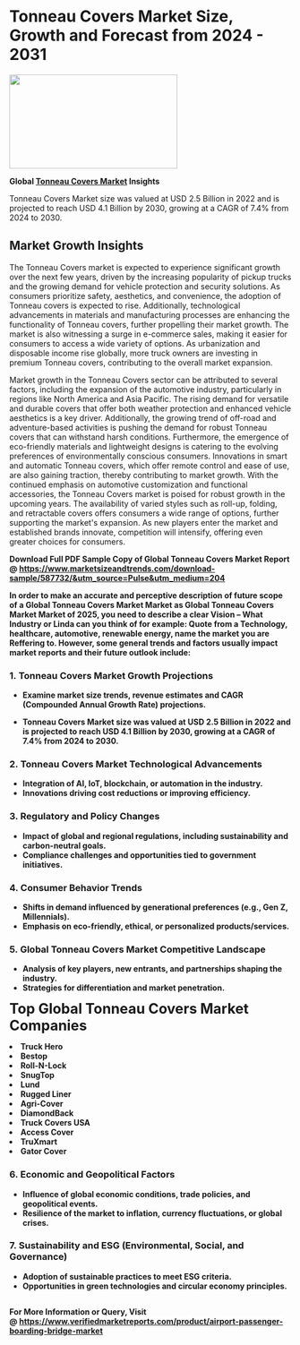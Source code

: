 <H1>Tonneau Covers Market Size, Growth and Forecast from 2024 - 2031</H1><img class="aligncenter size-medium wp-image-584254" src="https://thirdeyenews.in/wp-content/uploads/2024/09/Global-Market-Research-300x168.jpeg" alt="" width="300" height="168" /><p><strong>Global&nbsp;<a href="https://www.marketsizeandtrends.com/download-sample/587732/&amp;utm_source=Pulse&amp;utm_medium=204">Tonneau Covers Market</a> Insights</strong></p><p>Tonneau Covers Market size was valued at USD 2.5 Billion in 2022 and is projected to reach USD 4.1 Billion by 2030, growing at a CAGR of 7.4% from 2024 to 2030.</p><p><h2>Market Growth Insights</h2> <p>The Tonneau Covers market is expected to experience significant growth over the next few years, driven by the increasing popularity of pickup trucks and the growing demand for vehicle protection and security solutions. As consumers prioritize safety, aesthetics, and convenience, the adoption of Tonneau covers is expected to rise. Additionally, technological advancements in materials and manufacturing processes are enhancing the functionality of Tonneau covers, further propelling their market growth. The market is also witnessing a surge in e-commerce sales, making it easier for consumers to access a wide variety of options. As urbanization and disposable income rise globally, more truck owners are investing in premium Tonneau covers, contributing to the overall market expansion.</p> <p><strong></strong></p> <p>Market growth in the Tonneau Covers sector can be attributed to several factors, including the expansion of the automotive industry, particularly in regions like North America and Asia Pacific. The rising demand for versatile and durable covers that offer both weather protection and enhanced vehicle aesthetics is a key driver. Additionally, the growing trend of off-road and adventure-based activities is pushing the demand for robust Tonneau covers that can withstand harsh conditions. Furthermore, the emergence of eco-friendly materials and lightweight designs is catering to the evolving preferences of environmentally conscious consumers. Innovations in smart and automatic Tonneau covers, which offer remote control and ease of use, are also gaining traction, thereby contributing to market growth. With the continued emphasis on automotive customization and functional accessories, the Tonneau Covers market is poised for robust growth in the upcoming years. The availability of varied styles such as roll-up, folding, and retractable covers offers consumers a wide range of options, further supporting the market's expansion. As new players enter the market and established brands innovate, competition will intensify, offering even greater choices for consumers. <p><strong></p><p><span class=""><strong>Download Full PDF Sample Copy of Global Tonneau Covers Market Report</strong> @ <a href="https://www.marketsizeandtrends.com/download-sample/587732/&amp;utm_source=Pulse&amp;utm_medium=204" target="_blank">https://www.marketsizeandtrends.com/download-sample/587732/&amp;utm_source=Pulse&amp;utm_medium=204</a></span></p><p>In order to make an accurate and perceptive description of future scope of a Global&nbsp;Tonneau Covers Market Market as Global&nbsp;Tonneau Covers Market Market of 2025, you need to describe a clear Vision &ndash; What Industry or Linda can you think of for example: Quote from a Technology, healthcare, automotive, renewable energy, name the market you are Reffering to. However, some general trends and factors usually impact market reports and their future outlook include:</p><h3>1.&nbsp;<strong>Tonneau Covers Market Growth Projections</strong></h3><ul><li>Examine market size trends, revenue estimates and CAGR (Compounded Annual Growth Rate) projections.</li><li><p>Tonneau Covers Market size was valued at USD 2.5 Billion in 2022 and is projected to reach USD 4.1 Billion by 2030, growing at a CAGR of 7.4% from 2024 to 2030.</p></li></ul><h3>2.&nbsp;<strong>Tonneau Covers Market Technological Advancements</strong></h3><ul><li>Integration of AI, IoT, blockchain, or automation in the industry.</li><li>Innovations driving cost reductions or improving efficiency.</li></ul><h3>3.&nbsp;<strong>Regulatory and Policy Changes</strong></h3><ul><li>Impact of global and regional regulations, including sustainability and carbon-neutral goals.</li><li>Compliance challenges and opportunities tied to government initiatives.</li></ul><h3>4.&nbsp;<strong>Consumer Behavior Trends</strong></h3><ul><li>Shifts in demand influenced by generational preferences (e.g., Gen Z, Millennials).</li><li>Emphasis on eco-friendly, ethical, or personalized products/services.</li></ul><h3>5.&nbsp;<strong>Global Tonneau Covers Market Competitive Landscape</strong></h3><ul><li>Analysis of key players, new entrants, and partnerships shaping the industry.</li><li>Strategies for differentiation and market penetration.</li></ul><p data-pm-slice="1 1 []"><span style="color: inherit; font-family: inherit; font-size: 25px;">Top Global Tonneau Covers Market Companies</span></p><div class="" data-test-id=""><p><li>Truck Hero</li><li> Bestop</li><li> Roll-N-Lock</li><li> SnugTop</li><li> Lund</li><li> Rugged Liner</li><li> Agri-Cover</li><li> DiamondBack</li><li> Truck Covers USA</li><li> Access Cover</li><li> TruXmart</li><li> Gator Cover</li></p></div><h3>6.&nbsp;<strong>Economic and Geopolitical Factors</strong></h3><ul><li>Influence of global economic conditions, trade policies, and geopolitical events.</li><li>Resilience of the market to inflation, currency fluctuations, or global crises.</li></ul><h3>7.&nbsp;<strong>Sustainability and ESG (Environmental, Social, and Governance)</strong></h3><ul><li>Adoption of sustainable practices to meet ESG criteria.</li><li>Opportunities in green technologies and circular economy principles.</li></ul><h2><strong style="font-size: 14px;">For More Information or Query, Visit @&nbsp;</strong><a style="background-color: #ffffff; font-size: 14px;" href="https://www.marketsizeandtrends.com/report/tonneau-covers-market/" target="_blank">https://www.verifiedmarketreports.com/product/airport-passenger-boarding-bridge-market</a></h2>
